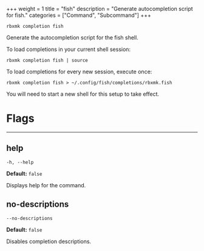 +++
weight = 1
title = "fish"
description = "Generate autocompletion script for fish."
categories = ["Command", "Subcommand"]
+++

`rbxmk completion fish`

Generate the autocompletion script for the fish shell.

To load completions in your current shell session:

```fish
rbxmk completion fish | source
```

To load completions for every new session, execute once:

```fish
rbxmk completion fish > ~/.config/fish/completions/rbxmk.fish
```

You will need to start a new shell for this setup to take effect.

# Flags

----

## help

`-h, --help`

**Default:** `false`

Displays help for the command.

## no-descriptions

`--no-descriptions`

**Default:** `false`

Disables completion descriptions.
